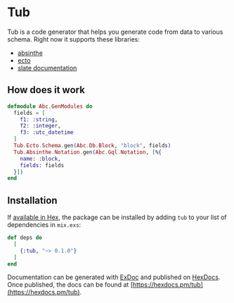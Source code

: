 # Tub

Tub is a code generator that helps you generate code from data to various schema. Right now it supports these libraries:

* [absinthe](#absinthe)
* [ecto](#ecto)
* [slate documentation](#slate)

## How does it work

```elixir
defmodule Abc.GenModules do
  fields = [
    f1: :string,
    f2: :integer,
    f3: :utc_datetime
  ]
  Tub.Ecto.Schema.gen(Abc.Db.Block, "block", fields)
  Tub.Absinthe.Notation.gen(Abc.Gql.Notation, [%{
    name: :block,
    fields: fields
  }])
end

```


## Installation

If [available in Hex](https://hex.pm/docs/publish), the package can be installed
by adding `tub` to your list of dependencies in `mix.exs`:

```elixir
def deps do
  [
    {:tub, "~> 0.1.0"}
  ]
end
```

Documentation can be generated with [ExDoc](https://github.com/elixir-lang/ex_doc)
and published on [HexDocs](https://hexdocs.pm). Once published, the docs can
be found at [https://hexdocs.pm/tub](https://hexdocs.pm/tub).
